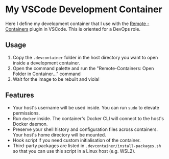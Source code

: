 # My VSCode Development Container

Here I define my development container that I use with the [Remote - Containers](https://aka.ms/vscode-remote/)
plugin in VSCode. This is oriented for a DevOps role.

## Usage

1. Copy the `.devcontainer` folder in the host directory you want to open inside a development container.
2. Open the command palette and run the "Remote-Containers: Open Folder in Container..." command
3. Wait for the image to be rebuilt and viola!

## Features

- Your host's username will be used inside. You can run `sudo` to elevate permissions.
- Run `docker` inside. The container's Docker CLI will connect to the host's Docker daemon.
- Preserve your shell history and configuration files across containers. Your host's home directory will be mounted.
- Hook script if you need custom initialisation of the container.
- Third-party packages are listed in `.devcontainer/install-packages.sh` so that you can use this script in a Linux host (e.g. WSL2).
